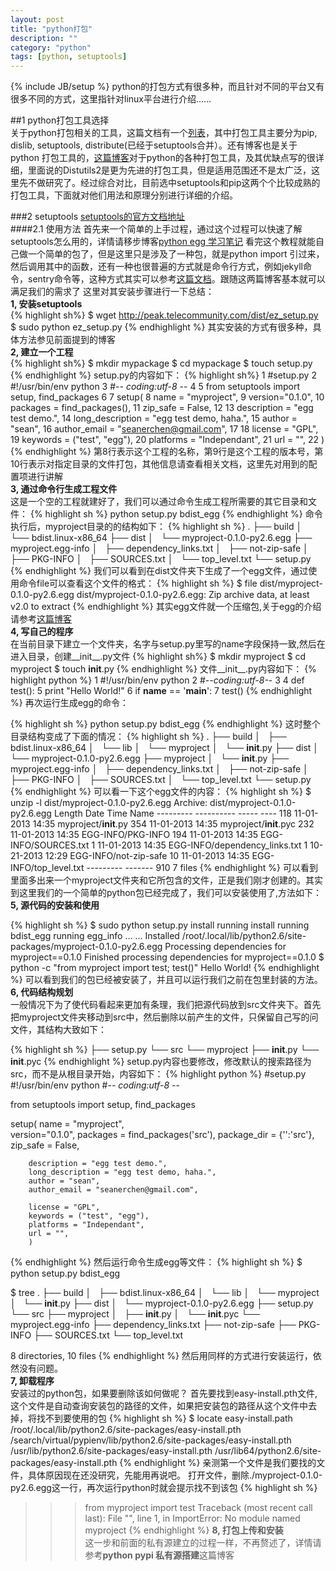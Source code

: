 ```yaml
---
layout: post
title: "python打包"
description: ""
category: "python"
tags: [python, setuptools]
---
```

{% include JB/setup %}
python的打包方式有很多种，而且针对不同的平台又有很多不同的方式，这里指针对linux平台进行介绍……

##1 python打包工具选择  
关于python打包相关的工具，这篇文档有一个[列表](https://python-packaging-user-guide.readthedocs.org/en/latest/projects.html#)，其中打包工具主要分为pip, dislib, setuptools, distribute(已经于setuptools合并）。还有博客也是关于python 打包工具的，[这篇博客](http://www.ituring.com.cn/article/19090)对于python的各种打包工具，及其优缺点写的很详细，里面说的Distutils2是更为先进的打包工具，但是适用范围还不是太广泛，这里先不做研究了。经过综合对比，目前选中setuptools和pip这两个个比较成熟的打包工具，下面就对他们用法和原理分别进行详细的介绍。  

###2 setuptools
[setuptools的官方文档地址](http://peak.telecommunity.com/DevCenter/setuptools)  
####2.1 使用方法
首先来一个简单的上手过程，通过这个过程可以快速了解setuptools怎么用的，详情请移步博客[python egg 学习笔记](http://www.worldhello.net/2010/12/08/2178.html)
看完这个教程就能自己做一个简单的包了，但是这里只是涉及了一种包，就是python import 引过来，然后调用其中的函数，还有一种也很普遍的方式就是命令行方式，例如jekyll命令，sentry命令等，这种方式其实可以参考[这篇文档](http://www.scotttorborg.com/python-packaging/index.html)。跟随这两篇博客基本就可以满足我们的需求了
这里对其安装步骤进行一下总结：  
**1, 安装setuptools**  
{% highlight sh%}
    $ wget http://peak.telecommunity.com/dist/ez_setup.py
    $ sudo python ez_setup.py
{% endhighlight %}
其实安装的方式有很多种，具体方法参见前面提到的博客  
**2, 建立一个工程**  
{% highlight sh%}
    $ mkdir mypackage 
    $ cd mypackage
    $ touch setup.py
{% endhighlight %}
setup.py的内容如下：
{% highlight sh%}
  1 #setup.py
  2 #!/usr/bin/env python
  3 #-*- coding:utf-8 -*-
  4 
  5 from setuptools import setup, find_packages
  6 
  7 setup(
  8         name = "myproject",
  9         version="0.1.0",
 10         packages = find_packages(),
 11         zip_safe = False,
 12 
 13         description = "egg test demo.",
 14         long_description = "egg test demo, haha.",
 15         author = "sean",
 16         author_email = "seanerchen@gmail.com",
 17 
 18         license = "GPL",
 19         keywords = ("test", "egg"),
 20         platforms = "Independant",
 21         url = "",
 22         )
{% endhighlight %}
第8行表示这个工程的名称，第9行是这个工程的版本号，第10行表示对指定目录的文件打包，其他信息请查看相关文档，这里先对用到的配置项进行讲解  
**3, 通过命令行生成工程文件**  
这是一个空的工程就建好了，我们可以通过命令生成工程所需要的其它目录和文件：
{% highlight sh %}
   python setup.py bdist_egg 
{% endhighlight %}
命令执行后，myproject目录的的结构如下：
{% highlight sh %}
    .
    ├── build
    │   └── bdist.linux-x86_64
    ├── dist
    │   └── myproject-0.1.0-py2.6.egg
    ├── myproject.egg-info
    │   ├── dependency_links.txt
    │   ├── not-zip-safe
    │   ├── PKG-INFO
    │   ├── SOURCES.txt
    │   └── top_level.txt
    └── setup.py
{% endhighlight %}
我们可以看到在dist文件夹下生成了一个egg文件，通过使用命令file可以查看这个文件的格式：
{% highlight sh %}
    $ file dist/myproject-0.1.0-py2.6.egg
    dist/myproject-0.1.0-py2.6.egg: Zip archive data, at least v2.0 to extract
{% endhighlight %}
其实egg文件就一个压缩包,关于egg的介绍请参考[这篇博客](http://peak.telecommunity.com/DevCenter/PythonEggs)  
**4, 写自己的程序**  
在当前目录下建立一个文件夹，名字与setup.py里写的name字段保持一致,然后在进入目录，创建__init__.py文件
{% highlight sh%}
    $ mkdir myproject
    $ cd myproject
    $ touch __init__.py
{% endhighlight %}
文件\_\_init\_\_.py内容如下：
{% highlight python %}
  1 #!/usr/bin/env python
  2 #-*-coding:utf-8-*-
  3 
  4 def test():
  5     print "Hello World!"
  6 if __name__ == '__main__':
  7     test()
{% endhighlight %}
再次运行生成egg的命令：

{% highlight sh %}
   python setup.py bdist_egg 
{% endhighlight %}
这时整个目录结构变成了下面的情况：
{% highlight sh %}
.
├── build
│   ├── bdist.linux-x86_64
│   └── lib
│       └── myproject
│           └── __init__.py
├── dist
│   └── myproject-0.1.0-py2.6.egg
├── myproject
│   └── __init__.py
├── myproject.egg-info
│   ├── dependency_links.txt
│   ├── not-zip-safe
│   ├── PKG-INFO
│   ├── SOURCES.txt
│   └── top_level.txt
└── setup.py
{% endhighlight %}
可以看一下这个egg文件的内容：
{% highlight sh %}
    $ unzip -l dist/myproject-0.1.0-py2.6.egg 
      Archive:  dist/myproject-0.1.0-py2.6.egg
        Length      Date    Time    Name
      ---------  ---------- -----   ----
            118  11-01-2013 14:35   myproject/__init__.py
            354  11-01-2013 14:35   myproject/__init__.pyc
            232  11-01-2013 14:35   EGG-INFO/PKG-INFO
            194  11-01-2013 14:35   EGG-INFO/SOURCES.txt
              1  11-01-2013 14:35   EGG-INFO/dependency_links.txt
              1  10-21-2013 12:29   EGG-INFO/not-zip-safe
             10  11-01-2013 14:35   EGG-INFO/top_level.txt
      ---------                     -------
            910                     7 files
{% endhighlight %}
可以看到里面多出来一个myproject文件夹和它所包含的文件，正是我们刚才创建的。其实到这里我们的一个简单的python包已经完成了，我们可以安装使用了,方法如下：  
**5, 源代码的安装和使用**  

{% highlight sh %}
$ sudo python setup.py install
  running install
  running bdist_egg
  running egg_info
  ... 
  ... 
  Installed /root/.local/lib/python2.6/site-packages/myproject-0.1.0-py2.6.egg
  Processing dependencies for myproject==0.1.0
  Finished processing dependencies for myproject==0.1.0
$ python -c "from myproject import test; test()"
  Hello World!
{% endhighlight %}
可以看到我们的包已经被安装了，并且可以运行我们之前在包里封装的方法。  
**6, 代码结构规划**  
一般情况下为了使代码看起来更加有条理，我们把源代码放到src文件夹下。首先把myproject文件夹移动到src中，然后删除以前产生的文件，只保留自己写的问文件，其结构大致如下：

{% highlight sh %}
   ├── setup.py
└── src
    └── myproject
        ├── __init__.py
        └── __init__.pyc 
{% endhighlight %}
setup.py内容也要修改，修改默认的搜索路径为src，而不是从根目录开始，内容如下：
{% highlight python %}
#setup.py
#!/usr/bin/env python
#-*- coding:utf-8 -*-

from setuptools import setup, find_packages

setup(
        name = "myproject",        
        version="0.1.0", 
        packages = find_packages('src'), 
        package_dir = {'':'src'},
        zip_safe = False,

        description = "egg test demo.", 
        long_description = "egg test demo, haha.", 
        author = "sean",
        author_email = "seanerchen@gmail.com",

        license = "GPL",
        keywords = ("test", "egg"),
        platforms = "Independant",
        url = "",
        )
{% endhighlight %}
然后运行命令生成egg等文件：
{% highlight sh %}
$ python setup.py bdist_egg

$ tree
.
├── build
│   ├── bdist.linux-x86_64
│   └── lib
│       └── myproject
│           └── __init__.py
├── dist
│   └── myproject-0.1.0-py2.6.egg
├── setup.py
└── src
    ├── myproject
    │   ├── __init__.py
    │   └── __init__.pyc
    └── myproject.egg-info
        ├── dependency_links.txt
        ├── not-zip-safe
        ├── PKG-INFO
        ├── SOURCES.txt
        └── top_level.txt

8 directories, 10 files
{% endhighlight %}
然后用同样的方式进行安装运行，依然没有问题。  
**7, 卸载程序**  
安装过的python包，如果要删除该如何做呢？
首先要找到easy-install.pth文件,这个文件是自动查询安装包的路径的文件，如果把安装包的路径从这个文件中去掉，将找不到要使用的包
{% highlight sh %}
$ locate easy-install.path
  /root/.local/lib/python2.6/site-packages/easy-install.pth
  /search/virtual/pypienv/lib/python2.6/site-packages/easy-install.pth
  /usr/lib/python2.6/site-packages/easy-install.pth
  /usr/lib64/python2.6/site-packages/easy-install.pth
{% endhighlight %}
亲测第一个文件是我们要找的文件，具体原因现在还没研究，先能用再说吧。
打开文件，删除./myproject-0.1.0-py2.6.egg这一行，再次运行python时就会提示找不到该包
{% highlight sh %}
>>> from myproject import test
Traceback (most recent call last):
  File "<stdin>", line 1, in <module>
ImportError: No module named myproject
{% endhighlight %}
**8, 打包上传和安装**  
这一步和前面的私有源建立的过程一样，不再赘述了，详情请参考**python pypi 私有源搭建**这篇博客
